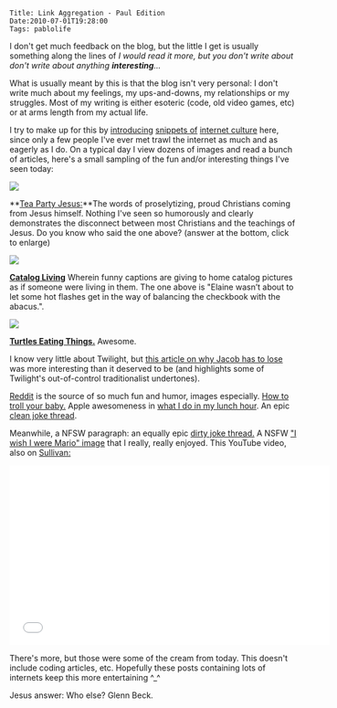     Title: Link Aggregation - Paul Edition
    Date:2010-07-01T19:28:00
    Tags: pablolife

I don't get much feedback on the blog, but the little I get is usually
something along the lines of _I would read it more, but you don't write
about  don't write about anything **interesting**..._

What is usually meant by this is that the blog isn't very personal: I don't
write much about my feelings, my ups-and-downs, my relationships or my
struggles. Most of my writing is either esoteric (code, old video games, etc)
or at arms length from my actual life.

I try to make up for this by [introducing][1] [snippets of][2] [internet
culture][3] here, since only a few people I've ever met trawl the internet as
much and as eagerly as I do. On a typical day I view dozens of images and read
a bunch of articles, here's a small sampling of the fun and/or interesting
things I've seen today:

[![][4]][5]

**[Tea Party Jesus:][6]**The words of proselytizing, proud Christians coming
from Jesus himself. Nothing I've seen so humorously and clearly demonstrates
the disconnect between most Christians and the teachings of Jesus. Do you know
who said the one above? (answer at the bottom, click to enlarge)

[![][7]][8]

**[Catalog Living][9]** Wherein funny captions are giving to home catalog
pictures as if someone were living in them. The one above is "Elaine wasn’t
about to let some hot flashes get in the way of balancing the checkbook with
the abacus.".

[![][10]][11]

**[Turtles Eating Things.][12]** Awesome.

I know very little about Twilight, but [this article on why Jacob has to
lose][13] was more interesting than it deserved to be (and highlights some of
Twilight's out-of-control traditionalist undertones).

[Reddit][14] is the source of so much fun and humor, images especially. [How
to troll your baby.][15] Apple awesomeness in [what I do in my lunch
hour][16]. An epic [clean joke thread][17].

Meanwhile, a NFSW paragraph: an equally epic [dirty joke thread.][18] A NSFW
["I wish I were Mario" image][19] that I really, really enjoyed. This YouTube
video, also on [Sullivan:][20]

<iframe width="560" height="315" src="//www.youtube.com/embed/PSEYXWmEse8" frameborder="0" allowfullscreen></iframe>

There's more, but those were some of the cream from today. This doesn't
include coding articles, etc. Hopefully these posts containing lots of
internets keep this more entertaining ^_^

Jesus answer: Who else? Glenn Beck.


   [1]: http://www.morepaul.com/2010/06/terrible-wonderful-music-videos.html
   [2]: http://www.morepaul.com/2010/05/funny-images.html
   [3]: http://www.morepaul.com/2010/04/baal-bless-internet.html
   [4]: http://3.bp.blogspot.com/_3ys1dwfzc2w/TC1RIM-riMI/AAAAAAAAAGQ/NWP0MS5s1v4/s320/tumblr_l4tthpOdKB1qbauyyo1_500.jpg
   [5]: http://3.bp.blogspot.com/_3ys1dwfzc2w/TC1RIM-riMI/AAAAAAAAAGQ/NWP0MS5s1v4/s1600/tumblr_l4tthpOdKB1qbauyyo1_500.jpg
   [6]: http://teapartyjesus.tumblr.com
   [7]: http://1.bp.blogspot.com/_3ys1dwfzc2w/TC1R4Gk55II/AAAAAAAAAGY/KjgIxfj3zIQ/s320/tumblr_l4mwveibsB1qbp9v2.jpg
   [8]: http://1.bp.blogspot.com/_3ys1dwfzc2w/TC1R4Gk55II/AAAAAAAAAGY/KjgIxfj3zIQ/s1600/tumblr_l4mwveibsB1qbp9v2.jpg
   [9]: http://catalogliving.tumblr.com/
   [10]: http://2.bp.blogspot.com/_3ys1dwfzc2w/TC1SUuDckCI/AAAAAAAAAGg/h73He4HYUYE/s320/capt80920d010ff54ab284c.jpg
   [11]: http://2.bp.blogspot.com/_3ys1dwfzc2w/TC1SUuDckCI/AAAAAAAAAGg/h73He4HYUYE/s1600/capt80920d010ff54ab284c.jpg
   [12]: http://www.turtleseatingthings.com/
   [13]: http://io9.com/5576956/why-team-jacob-always-has-to-lose-in-twilight?skyline=true&s=i
   [14]: reddit.com
   [15]: http://i.imgur.com/9G5KS.jpg
   [16]: http://i.imgur.com/1JMIU.jpg
   [17]: http://www.reddit.com/r/funny/comments/ckwh4/
   [18]: http://www.reddit.com/r/funny/comments/ckyxi/reddit_i_think_its_about_time_we_had_another/
   [19]: http://i.imgur.com/9Bv62.jpg
   [20]: http://andrewsullivan.theatlantic.com

